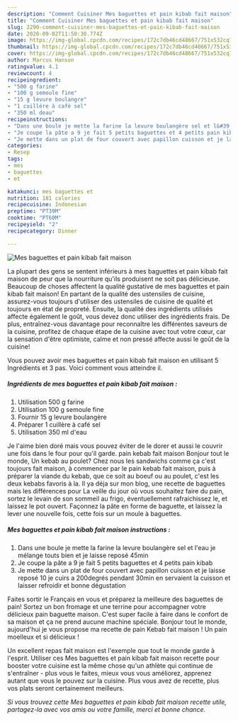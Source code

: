 ```yaml
---
description: "Comment Cuisiner Mes baguettes et pain kibab fait maison"
title: "Comment Cuisiner Mes baguettes et pain kibab fait maison"
slug: 2290-comment-cuisiner-mes-baguettes-et-pain-kibab-fait-maison
date: 2020-09-02T11:50:30.774Z
image: https://img-global.cpcdn.com/recipes/172c7db46cd48667/751x532cq70/mes-baguettes-et-pain-kibab-fait-maison-photo-principale-de-la-recette.jpg
thumbnail: https://img-global.cpcdn.com/recipes/172c7db46cd48667/751x532cq70/mes-baguettes-et-pain-kibab-fait-maison-photo-principale-de-la-recette.jpg
cover: https://img-global.cpcdn.com/recipes/172c7db46cd48667/751x532cq70/mes-baguettes-et-pain-kibab-fait-maison-photo-principale-de-la-recette.jpg
author: Marcus Hanson
ratingvalue: 4.1
reviewcount: 4
recipeingredient:
- "500 g farine"
- "100 g semoule fine"
- "15 g levure boulangre"
- "1 cuillère à café sel"
- "350 ml deau"
recipeinstructions:
- "Dans une boule je mette la farine la levure boulangère sel et l&#39;eau je mélange touts bien et je laisse reposé 45min"
- "Je coupe la pâte a 9 je fait 5 petits baguettes et 4 petits pain kibab"
- "Je mette dans un plat de four couvert avec papillon cuisson et je laisse reposé 10 je cuirs a 200degrés pendant 30min en servaient la cuisson et laisser refroidir et bonne dégustation"
categories:
- Resep
tags:
- mes
- baguettes
- et

katakunci: mes baguettes et 
nutrition: 181 calories
recipecuisine: Indonesian
preptime: "PT39M"
cooktime: "PT60M"
recipeyield: "2"
recipecategory: Dinner

---
```



![Mes baguettes et pain kibab fait maison](https://img-global.cpcdn.com/recipes/172c7db46cd48667/751x532cq70/mes-baguettes-et-pain-kibab-fait-maison-photo-principale-de-la-recette.jpg)

La plupart des gens se sentent inférieurs à mes baguettes et pain kibab fait maison de peur que la nourriture qu'ils produisent ne soit pas délicieuse. Beaucoup de choses affectent la qualité gustative de mes baguettes et pain kibab fait maison! En partant de la qualité des ustensiles de cuisine, assurez-vous toujours d'utiliser des ustensiles de cuisine de qualité et toujours en état de propreté. Ensuite, la qualité des ingrédients utilisés affecte également le goût, vous devez donc utiliser des ingrédients frais. De plus, entraînez-vous davantage pour reconnaître les différentes saveurs de la cuisine, profitez de chaque étape de la cuisine avec tout votre cœur, car la sensation d'être optimiste, calme et non pressé affecte aussi le goût de la cuisine!

<!--inarticleads1-->

Vous pouvez avoir mes baguettes et pain kibab fait maison en utilisant 5 Ingrédients et 3 pas. Voici comment vous atteindre il.

##### Ingrédients de mes baguettes et pain kibab fait maison :

1. Utilisation 500 g farine
1. Utilisation 100 g semoule fine
1. Fournir 15 g levure boulangère
1. Préparer 1 cuillère à café sel
1. Utilisation 350 ml d&#39;eau


Je l&#39;aime bien doré mais vous pouvez éviter de le dorer et aussi le couvrir une fois dans le four pour qu&#39;il garde. pain kebab fait maison Bonjour tout le monde, Un kebab au poulet? Chez nous les sandwichs comme ça c&#39;est toujours fait maison, à commencer par le pain kebab fait maison, puis à préparer la viande du kebab, que ce soit au boeuf ou au poulet, c&#39;est les deux kebabs favoris à la. Il ya déja sur mon blog, une recette de baguettes mais les différences pour La veille du jour où vous souhaitez faire du pain, sortez le levain de son sommeil au frigo, éventuellement rafraichissez le, et laissez le pot ouvert. Façonnez la pâte en forme de baguette, et laissez la lever une nouvelle fois, cette fois sur un moule à baguettes. 

<!--inarticleads2-->

##### Mes baguettes et pain kibab fait maison instructions :

1. Dans une boule je mette la farine la levure boulangère sel et l&#39;eau je mélange touts bien et je laisse reposé 45min
1. Je coupe la pâte a 9 je fait 5 petits baguettes et 4 petits pain kibab
1. Je mette dans un plat de four couvert avec papillon cuisson et je laisse reposé 10 je cuirs a 200degrés pendant 30min en servaient la cuisson et laisser refroidir et bonne dégustation


Faites sortir le Français en vous et préparez la meilleure des baguettes de pain! Sortez un bon fromage et une terrine pour accompagner votre délicieux pain baguette maison. C&#39;est super facile à faire dans le confort de sa maison et ça ne prend aucune machine spéciale. Bonjour tout le monde, aujourd&#39;hui je vous propose ma recette de pain Kebab fait maison ! Un pain moelleux et si délicieux ! 

<!--inarticleads1-->

<p>
Un excellent repas fait maison est l'exemple que tout le monde garde à l'esprit. Utiliser ces Mes baguettes et pain kibab fait maison recette pour booster votre cuisine est la même chose qu'un athlète qui continue de s'entraîner - plus vous le faites, mieux vous vous améliorez, apprenez autant que vous le pouvez sur la cuisine. Plus vous avez de recette, plus vos plats seront certainement meilleurs.
</p>

<p>
<i>Si vous trouvez cette Mes baguettes et pain kibab fait maison recette utile, partagez-la avec vos amis ou votre famille, merci et bonne chance.</i>
</p>
